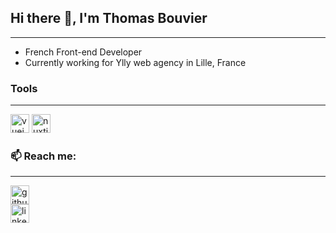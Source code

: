 
<!--
**tobomuto/tobomuto** is a ✨ _special_ ✨ repository because its `README.md` (this file) appears on your GitHub profile.
<!--
Here are some ideas to get you started:
- 🔭 I’m currently working on ...
- 🌱 I’m currently learning ...
- 👯 I’m looking to collaborate on ...
- 🤔 I’m looking for help with ...
- 💬 Ask me about ...
- 📫 How to reach me: ...
- 😄 Pronouns: ...
- ⚡ Fun fact: ...
- 🌱 I’m currently learning Tailwind, PHP, NUXT3,... 
-->

## Hi there 👋, I'm Thomas Bouvier
***
* French Front-end Developer
* Currently working for Ylly web agency in Lille, France


### Tools
***
[<img height="30px" src="https://cdn.jsdelivr.net/gh/devicons/devicon/icons/vuejs/vuejs-original.svg" alt='vuejs' >](https://vuejs.org/)
[<img height="30px" src="https://cdn.jsdelivr.net/gh/devicons/devicon/icons/nuxtjs/nuxtjs-original.svg" alt='nuxtjs' >](https://nuxt.com/)

<!-- - 🔭 I’m currently working on getting my degree  -->
### 📫 Reach me:
***
[<img height="30px" src='https://cdn.jsdelivr.net/npm/simple-icons@3.0.1/icons/github.svg' alt='github'>](https://github.com/tobomuto)  
[<img height="30px" src='https://cdn.jsdelivr.net/npm/simple-icons@3.0.1/icons/linkedin.svg' alt='linkedin'>](https://www.linkedin.com/in/tombvr/) 

